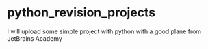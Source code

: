 # python_revision_projects
I will upload some simple project with python with a good plane from JetBrains Academy
